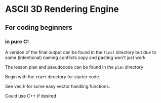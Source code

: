 # ASCII 3D Rendering Engine
## For coding beginners
### in pure C!

A version of the final output can be found in the `final` directory but due
to some (intentional) naming conflicts copy and pasting won't just work


The lesson plan and pseudocode can be found in the `plan` directory


Begin with the `start` directory for starter code. 

See vec.h for some easy vector handling functions.

Could use C++ if desired
